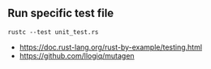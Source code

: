 ## Run specific test file

`rustc --test unit_test.rs`

- https://doc.rust-lang.org/rust-by-example/testing.html
- https://github.com/llogiq/mutagen